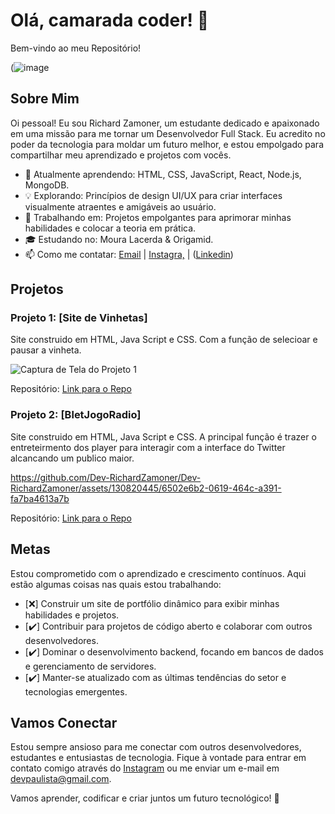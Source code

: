 # Olá, camarada coder! 👋

Bem-vindo ao meu Repositório!

(![image](https://github.com/Dev-RichardZamoner/Dev-RichardZamoner/assets/130820445/32788360-e590-4553-a73d-6a9e1b00cc75)


## Sobre Mim

Oi pessoal! Eu sou Richard Zamoner, um estudante dedicado e apaixonado em uma missão para me tornar um Desenvolvedor Full Stack. Eu acredito no poder da tecnologia para moldar um futuro melhor, e estou empolgado para compartilhar meu aprendizado e projetos com vocês.

- 🌱 Atualmente aprendendo: HTML, CSS, JavaScript, React, Node.js, MongoDB.
- 💡 Explorando: Princípios de design UI/UX para criar interfaces visualmente atraentes e amigáveis ​​ao usuário.
- 🚀 Trabalhando em: Projetos empolgantes para aprimorar minhas habilidades e colocar a teoria em prática.
- 🎓 Estudando no: Moura Lacerda & Origamid.
- 📫 Como me contatar: [Email](mailto:devpaulista@gmail.com) | [Instagra,](https://www.instagram.com/rmc.oficial) | ([Linkedin](https://www.linkedin.com/in/dev-richard-zamoner/))

## Projetos

### Projeto 1: [Site de Vinhetas]

Site construido em HTML, Java Script e CSS. Com a função de selecioar e pausar a vinheta.

![Captura de Tela do Projeto 1](https://user-images.githubusercontent.com/130820445/263433269-bed2ae0b-f897-46c5-bc88-da2880be14a2.png)

Repositório: [Link para o Repo](https://github.com/Dev-RichardZamoner/Dev-RichardZamoner-Vinheta.io)

### Projeto 2: [BletJogoRadio]

Site construido em HTML, Java Script e CSS. A principal função é trazer o entreteirmento dos player para interagir com a interface do Twitter alcancando um publico maior. 



https://github.com/Dev-RichardZamoner/Dev-RichardZamoner/assets/130820445/6502e6b2-0619-464c-a391-fa7ba4613a7b



Repositório: [Link para o Repo](https://github.com/Dev-RichardZamoner/BletJogo.io/tree/main)

## Metas

Estou comprometido com o aprendizado e crescimento contínuos. Aqui estão algumas coisas nas quais estou trabalhando:

- [❌] Construir um site de portfólio dinâmico para exibir minhas habilidades e projetos.
- [✔️] Contribuir para projetos de código aberto e colaborar com outros desenvolvedores.
- [✔️] Dominar o desenvolvimento backend, focando em bancos de dados e gerenciamento de servidores.
- [✔️] Manter-se atualizado com as últimas tendências do setor e tecnologias emergentes.

## Vamos Conectar

Estou sempre ansioso para me conectar com outros desenvolvedores, estudantes e entusiastas de tecnologia. Fique à vontade para entrar em contato comigo através do [Instagram](https://www.instagram.com/rmc.oficial) ou me enviar um e-mail em devpaulista@gmail.com.

Vamos aprender, codificar e criar juntos um futuro tecnológico! 🚀
